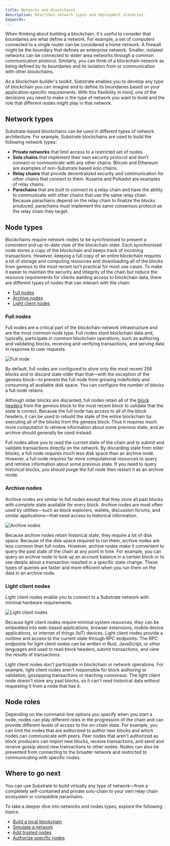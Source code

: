 ```yaml
---
title: Networks and blockchains
description: Describes network types and deployment scenarios.
keywords:
---
```


When thinking about building a blockchain, it's useful to consider that boundaries are what define a network.
For example, a set of computers connected to a single router can be considered a home network.
A firewall might be the boundary that defines an enterprise network.
Smaller, isolated networks can be connected to wider area networks through a common communication protocol.
Similarly, you can think of a blockchain network as being defined by its boundaries and its isolation from or communication with other blockchains.

As a blockchain builder's toolkit, Substrate enables you to develop any type of blockchain you can imagine and to define its boundaries based on your application-specific requirements. With this flexibility in mind, one of the decisions you need to make is the type of network you want to build and the role that different nodes might play in that network.

## Network types

Substrate-based blockchains can be used in different types of network architecture.
For example, Substrate blockchains are used to build the following network types:

- **Private networks** that limit access to a restricted set of nodes.
- **Solo chains** that implement their own security protocol and don't connect or communicate with any other chains.
  Bitcoin and Ethereum are examples of non-Substrate based solo chains.
- **Relay chains** that provide decentralized security and communication for other chains that connect to them.
  Kusama and Polkadot are examples of relay chains.
- **Parachains** that are built to connect to a relay chain and have the ability to communicate with other chains that use the same relay chain.
  Because parachains depend on the relay chain to finalize the blocks produced, parachains must implement the same consensus protocol as the relay chain they target.

## Node types

Blockchains require network nodes to be synchronised to present a consistent and up-to-date view of the blockchain state.
Each synchronised node stores a copy of the blockchain and keeps track of incoming transactions.
However, keeping a full copy of an entire blockchain requires a lot of storage and computing resources and downloading all of the blocks from genesis to the most recent isn’t practical for most use cases.
To make it easier to maintain the security and integrity of the chain but reduce the resource requirements for clients wanting access to blockchain data, there are different types of nodes that can interact with the chain:

- [Full nodes](#full-nodes)
- [Archive nodes](#archive-nodes)
- [Light client nodes](#light-client-nodes)

### Full nodes

Full nodes are a critical part of the blockchain network infrastructure and are the most common node type.
Full nodes store blockchain data and, typically, participate in common blockchain operations, such as authoring and validating blocks, receiving and verifying transactions, and serving data in response to user requests.

![Full node](/media/images/docs/main-docs/full-node.png)

By default, full nodes are configured to store only the most recent 256 blocks and to discard state older than that—with the exception of the genesis block—to prevent the full node from growing indefinitely and consuming all available disk space.
You can configure the number of blocks a full node retains.

Although older blocks are discarded, full nodes retain all of the [block headers](/reference/glossary/#header) from the genesis block to the most recent block to validate that the state is correct.
Because the full node has access to all of the block headers, it can be used to rebuild the state of the entire blockchain by executing all of the blocks from the genesis block.
Thus it requires much more computation to retrieve information about some previous state, and an archive should generally be used instead.

Full nodes allow you to read the current state of the chain and to submit and validate transactions directly on the network.
By discarding state from older blocks, a full node requires much less disk space than an archive node.
However, a full node requires far more computational resources to query and retrieve information about some previous state.
If you need to query historical blocks, you should purge the full node then restart it as an archive mode.

### Archive nodes

Archive nodes are similar to full nodes except that they store all past blocks with complete state available for every block.
Archive nodes are most often used by utilities—such as block explorers, wallets, discussion forums, and similar applications—that need access to historical information.

![Archive nodes](/media/images/docs/main-docs/archive-node.png)

Because archive nodes retain historical state, they require a lot of disk space.
Because of the disk space required to run them, archive nodes are less common than full nodes.
However, archive nodes make it convenient to query the past state of the chain at any point in time.
For example, you can query an archive node to look up an account balance in a certain block or to see details about a transaction resulted in a specific state change.
These types of queries are faster and more efficient when you run them on the data in an archive node.

### Light client nodes

Light client nodes enable you to connect to a Substrate network with minimal hardware requirements.

![Light client nodes](/media/images/docs/main-docs/light-node.png)

Because light client nodes require minimal system resources, they can be embedded into web-based applications, browser extensions, mobile device applications, or internet of things (IoT) devices.
Light client nodes provide a runtime and access to the current state through RPC endpoints.
The RPC endpoints for light client nodes can be written in Rust, JavaScript, or other languages and used to read block headers, submit transactions, and view the results of transactions.

Light client nodes don't participate in blockchain or network operations.
For example, light client nodes aren't responsible for block authoring or validation, gossipping transactions or reaching consensus.
The light client node doesn't store any past blocks, so it can't read historical data without requesting it from a node that has it.

## Node roles

Depending on the command-line options you specify when you start a node, nodes can play different roles in the progression of the chain and can provide different levels of access to the on-chain state.
For example, you can limit the nodes that are authorized to author new blocks and which nodes can communicate with peers.
Peer nodes that aren't authorized as block producers can import new blocks, receive transactions, and send and receive gossip about new transactions to other nodes.
Nodes can also be prevented from connecting to the broader network and restricted to communicating with specific nodes.

## Where to go next

You can use Substrate to build virtually any type of network—from a completely self-contained and private solo-chain to your own relay chain ecosystem or compatible parachains.

To take a deeper dive into networks and nodes types, explore the following topics.

- [Build a local blockchain](/tutorials/get-started/build-local-blockchain/)
- [Simulate a network](/tutorials/get-started/simulate-network/)
- [Add trusted nodes](/tutorials/get-started/trusted-network/)
- [Authorize specific nodes](/tutorials/get-started/permissioned-network/)

